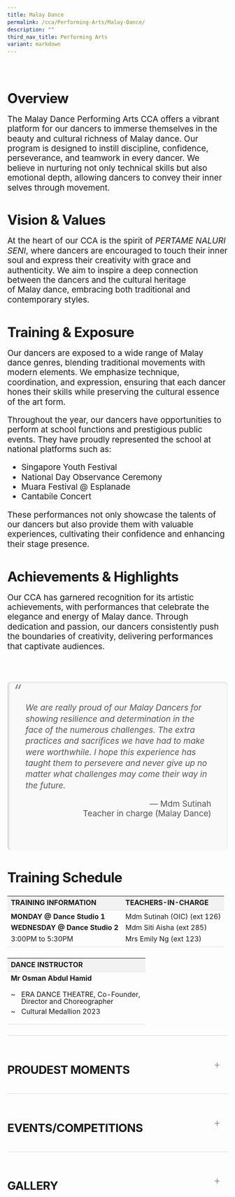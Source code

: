 ```yaml
---
title: Malay Dance
permalink: /cca/Performing-Arts/Malay-Dance/
description: ""
third_nav_title: Performing Arts
variant: markdown
---
```

<div class="yck-component">
    <div><img alt="" src="https://www.yiochukangsec.moe.edu.sg/images/Our%20Curriculum/Non%20Academic%20Programmes/CoCurricular%20Activities/Performing%20Arts/Malay%20Dance/M1.jpg">
    </div>
    <div>
        <p></p>
        <h3>Overview</h3>
        <p></p>
        <p>The Malay Dance Performing Arts CCA offers a vibrant platform for our dancers to immerse themselves in the beauty and cultural richness of Malay dance. Our program is designed to instill discipline, confidence, perseverance, and teamwork in every dancer. We believe in nurturing not only technical skills but also emotional depth, allowing dancers to convey their inner selves through movement.</p>
    </div>
    <div>
        <p></p>
        <h3>Vision &amp; Values</h3>
        <p></p>
        <p>At the heart of our CCA is the spirit of <i>PERTAME NALURI SENI</i>, where dancers are encouraged to touch their inner soul and express their creativity with grace and authenticity. We aim to inspire a deep connection between the dancers and the cultural heritage of Malay dance, embracing both traditional and contemporary styles.</p>
    </div>
    <div>
        <p></p>
        <h3>Training &amp; Exposure</h3>
        <p></p>
        <p>Our dancers are exposed to a wide range of Malay dance genres, blending traditional movements with modern elements. We emphasize technique, coordination, and expression, ensuring that each dancer hones their skills while preserving the cultural essence of the art form.</p>
        <p>Throughout the year, our dancers have opportunities to perform at school functions and prestigious public events. They have proudly represented the school at national platforms such as:</p>
        <ul>
            <li>Singapore Youth Festival</li>
            <li>National Day Observance Ceremony</li>
            <li>Muara Festival @ Esplanade</li>
            <li>Cantabile Concert</li>
        </ul>
        <p>These performances not only showcase the talents of our dancers but also provide them with valuable experiences, cultivating their confidence and enhancing their stage presence.</p>
    </div>
    <div>
        <p></p>
        <h3>Achievements &amp; Highlights</h3>
        <p></p>
        <p>Our CCA has garnered recognition for its artistic achievements, with performances that celebrate the elegance and energy of Malay dance. Through dedication and passion, our dancers consistently push the boundaries of creativity, delivering performances that captivate audiences.</p>
    </div>
    <div><img alt="" src="https://www.yiochukangsec.moe.edu.sg/images/Our%20Curriculum/Non%20Academic%20Programmes/CoCurricular%20Activities/Performing%20Arts/Malay%20Dance/M2.jpg"></div>
    <div class="yck-component">
        <blockquote class="yck-blockquote">
            <p>We are really proud of our Malay Dancers for showing resilience and determination in the face of the numerous challenges. The extra practices and sacrifices we have had to make were worthwhile. I hope this experience has taught them to persevere and never give up no matter what challenges may come their way in the future.</p>
            <cite>Mdm Sutinah<br>Teacher in charge (Malay Dance)</cite>
            <p><img alt="" src="https://staging-lite.d3o5f2eggdqz6.amplifyapp.com/images/Our%20Curriculum/Non%20Academic%20Programmes/CoCurricular%20Activities/Performing%20Arts/Malay%20Dance/M3plus.jpg"></p>
        </blockquote>
        <div>
            <p></p>
            <h3>Training Schedule</h3>
            <p></p>
            <table class="yck-table">
                <thead>
                    <tr>
                        <th class="yck-th">TRAINING INFORMATION</th>
                        <th class="yck-th">TEACHERS-IN-CHARGE</th>
                    </tr>
                </thead>
                <tbody>
                    <tr>
                        <td class="yck-td"><strong>MONDAY @ Dance Studio 1</strong><br><strong>WEDNESDAY @ Dance Studio 2</strong><br>3:00PM to 5:30PM</td>
                        <td class="yck-td">Mdm Sutinah (OIC) (ext 126)<br>Mdm Siti Aisha (ext 285)<br>Mrs Emily Ng (ext 123)</td>
                    </tr>
                </tbody>
            </table>
            <table class="yck-table">
                <tbody>
                    <tr>
                        <th class="yck-th h5">Dance Instructor</th>
                    </tr>
                    <tr>
                        <td class="yck-td"><strong> Mr Osman Abdul Hamid</strong>
                            <ul class="yck-custom-list">
                                <li>ERA DANCE THEATRE, Co-Founder, Director and Choreographer</li>
                                <li>Cultural Medallion 2023</li>
                            </ul>
                        </td>
                    </tr>
                </tbody>
            </table>
        </div>
        <details class="yck-details">
            <summary class="yck-details__summary">
                <h4>Proudest Moments</h4>
            </summary>
            <div class="yck-details__content">
                <table class="yck-table">
                    <thead>
                        <tr>
                            <th class="yck-th">YEAR</th>
                            <th class="yck-th">AWARDS</th>
                        </tr>
                    </thead>
                    <tbody>
                        <tr>
                            <td class="yck-td"><strong>2024</strong></td>
                            <td class="yck-td">National Day Observance Ceremony<br>Muara Festival @ Esplanade – Inang : Terendak Ria<br>Cantabile Concert</td>
                        </tr>
                        <tr>
                            <td class="yck-td"><strong>2023</strong></td>
                            <td class="yck-td">National Day Parade Performance<br>Muara Festival @ Esplanade<br>Cantabile Concert</td>
                        </tr>
                        <tr>
                            <td class="yck-td"><strong>2022</strong></td>
                            <td class="yck-td">Hari Raya Celebrations @ Singapore Police Force F Division Ang Mo Kio Headquarters</td>
                        </tr>
                        <tr>
                            <td class="yck-td"><strong>2021</strong></td>
                            <td class="yck-td">'Perlindungan' SYF Arts Presentation - Certificate of Accomplishment</td>
                        </tr>
                        <tr>
                            <td class="yck-td"><strong>2019</strong></td>
                            <td class="yck-td">'Tampi' SYF Arts Presentation - Certificate of Accomplishment</td>
                        </tr>
                        <tr>
                            <td class="yck-td"><strong>2017</strong></td>
                            <td class="yck-td">National Day Parade Performance (Thriving Together)</td>
                        </tr>
                        <tr>
                            <td class="yck-td"><strong>2016</strong></td>
                            <td class="yck-td">Participate in Chinese New Year Celebrations<br>Chingay Parade 2016<br>Muara Festival in 2016</td>
                        </tr>
                        <tr>
                            <td class="yck-td"><strong>2015</strong></td>
                            <td class="yck-td">Participation in Youth Celebrate<br>Muara Festival in 2015</td>
                        </tr>
                        <tr>
                            <td class="yck-td"><strong>2013</strong></td>
                            <td class="yck-td">'Topeng' SYF Arts Presentation - Certificate of Distinction</td>
                        </tr>
                        <tr>
                            <td class="yck-td"><strong>2011</strong></td>
                            <td class="yck-td">'Rindu' (SYF Central Judging - Gold Award)</td>
                        </tr>
                        <tr>
                            <td class="yck-td"><strong>2009</strong></td>
                            <td class="yck-td">'Jati' (SYF Central Judging - Gold with Honour Award) Perform @ Kallang Theatre</td>
                        </tr>
                        <tr>
                            <td class="yck-td"><strong>2007</strong></td>
                            <td class="yck-td">Zapin Tandak' (SYF Central Judging - Gold Award)</td>
                        </tr>
                        <tr>
                            <td class="yck-td"><strong>2005</strong></td>
                            <td class="yck-td">'Belenggu' (SYF Central Judging - Gold Award) Perform @ Sentosa</td>
                        </tr>
                        <tr>
                            <td class="yck-td"><strong>2003</strong></td>
                            <td class="yck-td">'Zapin Aksi' (SYF Central Judging - Gold Award) Perform @ Bird Park and SYF at the park.</td>
                        </tr>
                        <tr>
                            <td class="yck-td"><strong>2001</strong></td>
                            <td class="yck-td">'Tarian Piring' (SYF Central Judging - Gold Award, Top Dance Malay Dance Category) Perform @ SYF Presentation.</td>
                        </tr>
                        <tr>
                            <td class="yck-td"><strong>1997</strong></td>
                            <td class="yck-td">'Ceremonial Feast' (SYF Central Judging - Gold Award, SYF Top Dance) Perform @ SYF Presentation 1</td>
                        </tr>
                        <tr>
                            <td class="yck-td"><strong>1996</strong></td>
                            <td class="yck-td">1996 - '1st Prize, RI Inter-school Malay Dance Competition</td>
                        </tr>
                        <tr>
                            <td class="yck-td"><strong>1995</strong></td>
                            <td class="yck-td">Zapin Budi' (SYF Certificate of Merit) (1st Prize in RI inter-school Malay Dance Competition)</td>
                        </tr>
                        <tr>
                            <td class="yck-td"><strong>1993</strong></td>
                            <td class="yck-td">'Rentak Saji'(SYF Central Judging - Certificate of Merit)</td>
                        </tr>
                    </tbody>
                </table>
            </div>
        </details>
        <details class="yck-details">
            <summary class="yck-details__summary">
                <h4>Events/Competitions</h4>
            </summary>
            <div class="yck-details__content">
                <p> Singapore Youth Festival – Arts Presentation<br> School Speech Day </p>
            </div>
        </details>
        <details class="yck-details">
            <summary class="yck-details__summary">
                <h4>Gallery</h4>
            </summary>
            <div class="yck-details__content">
                <p> <iframe width="560" height="315" src="https://www.youtube.com/embed/rq9OGwsQ_VM" title="YouTube video player" frameborder="0" allow="accelerometer; autoplay; clipboard-write; encrypted-media; gyroscope; picture-in-picture" allowfullscreen=""></iframe><small><i>YCKSS Malay Dance 2019</i></small><br></p>
                <p><img src="/images/Our%20Curriculum/Non%20Academic%20Programmes/CoCurricular%20Activities/Performing%20Arts/Malay%20Dance/M4.png">
                    <img src="/images/Our%20Curriculum/Non%20Academic%20Programmes/CoCurricular%20Activities/Performing%20Arts/Malay%20Dance/M5.png">
                    <img src="/images/Our%20Curriculum/Non%20Academic%20Programmes/CoCurricular%20Activities/Performing%20Arts/Malay%20Dance/M6.png">
                </p>
            </div>
        </details>
    </div>
</div>

<style>
:root {
          /* Color Scheme */
          --yck-color-text-light: #888888;
          --yck-color-border: #e0e0e0;
      
          /* Typography Decorations */
          --yck-text-line-height: 1.6em;
          --yck-heading-line-height: 1.2em;
          --yck-heading-letter-spacing: -0.02em;
      
          /* Animation */
          --yck-transition-speed: 0.8s;
          --yck-transition-timing: cubic-bezier(0.4, 0, 0.2, 1);
      
          /* Spacing and Layout */
          --yck-content-width: 100%;
          --yck-spacing-unit: 1em;
          --yck-border-radius: 4px;
          --yck-box-shadow: 0 2px 4px rgba(0, 0, 0, 0.1);
      
          /* Typography Scale */
          --yck-step--2: clamp(0.7901rem, 0.763rem + 0.1355vw, 0.8681rem);
          --yck-step--1: clamp(0.8889rem, 0.8357rem + 0.2657vw, 1.0417rem);
          --yck-step-0: clamp(1rem, 0.913rem + 0.4348vw, 1.25rem);
          --yck-step-1: clamp(1.125rem, 0.9946rem + 0.6522vw, 1.5rem);
          --yck-step-2: clamp(1.2656rem, 1.0798rem + 0.9293vw, 1.8rem);
          --yck-step-3: clamp(1.4238rem, 1.1678rem + 1.2803vw, 2.16rem);
        --yck-step-4: clamp(1.6018rem, 1.2574rem + 1.7221vw, 2.592rem);
        --yck-step-5: clamp(1.802rem, 1.3469rem + 2.2754vw, 3.1104rem);
      }
      
      /* Base for all yck components */
      .yck-component {
        /* Typography */
        line-height: var(--yck-text-line-height);
        letter-spacing: normal;
      }
        .yck-component p, .yck-component h1, .yck-component h2, .yck-component h3, .yck-component h4, .yck-component h5, .yck-component h6 {
          overflow-wrap: break-word;
        }
    
        .yck-component p {
            text-wrap: pretty;
        }
        
        .yck-component h1, .yck-component h2, .yck-component h3, .yck-component h4, .yck-component h5, .yck-component h6 {
            text-wrap: balance;
        }
    
      /* Headings */
      .yck-component h1,
      .yck-component .yck-h1 {
          font-size: var(--yck-step-5);
          margin-bottom: var(--yck-spacing-unit);
          line-height: var(--yck-heading-line-height);
        letter-spacing: var(--yck-heading-letter-spacing);
      }
      
      .yck-component h2,
      .yck-component .yck-h2 {
          font-size: var(--yck-step-4);
          margin-bottom: calc(var(--yck-spacing-unit) * 0.8);
          line-height: var(--yck-heading-line-height);
        letter-spacing: var(--yck-heading-letter-spacing);
      }
      
      .yck-component h3,
      .yck-component .yck-h3 {
          font-size: var(--yck-step-3);
          margin-bottom: calc(var(--yck-spacing-unit) * 0.6);
          line-height: var(--yck-heading-line-height);
            letter-spacing: var(--yck-heading-letter-spacing);
      }
      
      .yck-component h4,
      .yck-component .yck-h4 {
          font-size: var(--yck-step-2);
          margin-bottom: calc(var(--yck-spacing-unit) * 0.5);
          text-transform: uppercase;
          line-height: var(--yck-heading-line-height);
            letter-spacing: var(--yck-heading-letter-spacing);
      }
      
      .yck-component h5,
      .yck-component .yck-h5 {
          font-size: var(--yck-step-1);
          margin-bottom: calc(var(--yck-spacing-unit) * 0.4);
          text-transform: uppercase;
          line-height: var(--yck-heading-line-height);
            letter-spacing: var(--yck-heading-letter-spacing);
      }
      
      .yck-component .yck-text-small {
          font-size: var(--yck-step--1);
      }
      
      .yck-component .yck-text-xs {
          font-size: var(--yck-step--2);
      }
      
      .yck-component p,
      .yck-component ul,
      .yck-component ol {
          font-size: var(--yck-step-0);
          margin-bottom: var(--yck-spacing-unit);
         
      }
      
      .yck-component .yck-table {
          border-collapse: collapse;
          max-width: 100%;
          margin-top: 1.5em;
          margin-bottom: clamp(1em, 5%, 3em);
	   font-size: var(--yck-step--1);
      }
      
      .yck-component .yck-th {
          background-color: #f2f2f2;
          text-align: left;
          border-bottom: 1px solid #ddd;
          text-transform: uppercase;
      }
      
      .yck-component .yck-th h4, .yck-component .yck-th h5, .yck-component .yck-th h6 {
          margin: 0 0 0.5em 0;
      }
      
      .yck-component .yck-td {
          border-bottom: 1px solid #ddd;
          max-width: 300px;
          word-wrap: break-word;
          line-height: 1.6rem;
      }
      
     .yck-component .yck-blockquote {
      margin: 1.5em 0;
      padding: 1.5em 2em;
      border-left: 4px solid var(--yck-color-border);
      font-style: italic;
      background-color: #f9f9f9;
      position: relative;
        border-radius: 8px;
          box-shadow: inset 0 2px 4px rgba(0, 0, 0, 0.1);
         font-size: var(--yck-step-0);
    }
  
    .yck-component .yck-blockquote::before {
      content: open-quote;
      font-size: 2em;
      position: absolute;
        top: 0.25em;
        left: 0.25em;
        color: var(--yck-color-text-light);
    }
  
    .yck-component .yck-blockquote p {
        margin-bottom: 0.5em;
				line-height: 1.35em;
        color: #555; /* Lighter font color */
          font-size: inherit;
    }
  
      .yck-component .yck-blockquote p:last-child {
      margin-bottom: 0;
    }
      .yck-component .yck-blockquote cite {
          display: block;
          text-align: right;
          margin-top: 1em;
          font-style: normal;
            color: #555; /* Lighter font color */
           font-size: inherit;
      }
  
      .yck-component .yck-blockquote cite::before {
      content: "\2014 \0020"; /* En dash */
      } 
	



  .yck-component ul.yck-custom-list {
    list-style: none;
    padding-left: 0;
    margin-left: 0;
      font-size: inherit;
  }

  .yck-component ul.yck-custom-list li {
    position: relative;
    padding-left: 1.5em;
    margin-bottom: 0.5em;
	  line-height: 1em;
  }

  .yck-component ul.yck-custom-list li::before {
    content: "~";
    position: absolute;
    left: 0;
  }
      
      .yck-component .yck-details__content ul, .yck-component .yck-details__content ol, .yck-component .yck-details__content ul li,
      .yck-component .yck-details__content ol li,
      .yck-component .yck-details__content  {
          padding: 0;
          margin: 0;
      }
      
      .yck-component .yck-strong {
          font-weight: 700;
      }
      
      /* Base styles for yck-details */
      .yck-component .yck-details {
          border-top: 1px solid rgba(0, 0, 0, 0.15);
          margin-top: clamp(0.5rem, 5%, 2rem);
          margin-bottom: clamp(1rem, 5% 1.5rem);
          overflow: hidden;
          transition: border-color 0.7s;
      }
      
      .yck-component .yck-details:hover {
          border-color: #555;
      }
      
      /* Summary styles */
      .yck-component .yck-details__summary {
          display: flex;
          align-items: center;
          justify-content: space-between;
          cursor: pointer;
          margin-top: clamp(0.5rem, 5%, 2rem);
          text-transform: uppercase;
      }
      
      .yck-component .yck-details__summary::after {
          content: "+";
          font-size: 1.5rem;
          color: #999;
          transition: transform 0.5s ease-in-out;
          margin-right: 1rem;
      }
      
      /* Rotate marker when open */
      .yck-component .yck-details[open] .yck-details__summary::after {
          transform: rotate(-45deg);
      }
      
      /* Initial state for content (hidden) */
      .yck-component .yck-details__content {
          max-height: auto;
          margin-bottom: clamp(1.25rem, 5%, 1.75rem);
          opacity: 0;
          overflow: hidden;
          padding: 0;
          animation: yckFadeOutSlideUp 0.5s ease forwards; /* Default close state */
      }
      
      /* When open, animate slide and fade in */
      .yck-component .yck-details[open] .yck-details__content {
          animation: yckFadeInSlideDown 0.5s ease forwards;
      }
      
      /* Keyframe for fade-in and slide-down */
      @keyframes yckFadeInSlideDown {
          0% {
              max-height: auto;
              opacity: 0;
          }
          100% {
              max-height: auto; /* Adjust as needed */
              opacity: 1;
          }
      }
      
      /* Keyframe for fade-out and slide-up */
      @keyframes yckFadeOutSlideUp {
          0% {
              max-height: auto;
              opacity: 1;
          }
          100% {
              max-height: auto;
              opacity: 0;
          }
      }
      
      
      
      
      .yck-component .yck-flexbox-grid {
          --yck-min: 22ch;
          --yck-gap: 1.5em;
      
          display: flex;
          flex-wrap: wrap;
          gap: var(--yck-gap);
      }
      
      .yck-component .yck-flexbox-grid > * {
          flex: 1 1 var(--yck-min);
      }
  </style>